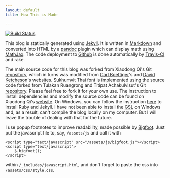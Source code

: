 ```yaml
---
layout: default
title: How This is Made

---
```


[![Build Status](https://travis-ci.org/Ninnat/ninnat.github.io.svg?branch=dev)](https://travis-ci.org/Ninnat/ninnat.github.io)

This blog is statically generated using [Jekyll](https://github.com/mojombo/jekyll).
It is written in [Markdown](http://daringfireball.net/projects/markdown/) and converted into HTML by a [pandoc](http://pandoc.org/) plugin which can display math using [MathJax](https://www.mathjax.org/).
The code deployment to [Github](https://github.com/ninnat/ninnat.github.io) is done automatically by [Travis-CI](http://travis-ci.org) and rake.

The main source code for this blog was forked from Xiaodong Qi's Git [repository](https://github.com/i2000s/i2000s.github.io), which in turns was modified from
[Carl Boettiger](http://carlboettiger.info)'s and [David Ketcheson](http://davidketcheson.info)'s websites. Sukhumvit Thai font is implemented using the source code forked from Tulakan Ruangrong and Titipat Achakulvisut's Git [repository](https://github.com/tupleblog/tupleblog.github.io). Please feel free to fork it for your own use.
The instruction to install dependencies and modify the source code can be found on Xiaodong Qi's [website](http://i2000s.github.io/README.html).
On Windows, you can follow the instruction [here](http://jekyll-windows.juthilo.com/1-ruby-and-devkit/) to install Ruby and Jekyll.
I have not been able to install the [GSL](https://www.gnu.org/software/gsl/) on Windows and, as a result, can't compile the blog locally on my computer. But I will leave the trouble of dealing with that for the future.

I use popup footnotes to improve readability, made possible by [Bigfoot](http://www.bigfootjs.com/). Just put the javascript file to, say, `/assets/js`  and call it with
```
<script type="text/javascript" src="/assets/js/bigfoot.js"></script>
<script type="text/javascript">
	$.bigfoot();
</script>
```
within `/_includes/javascript.html`, and don't forget to paste the css into `/assets/css/style.css`.
